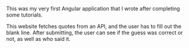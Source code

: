 This was my very first Angular application that I wrote after completing some tutorials.

This website fetches quotes from an API, and the user has to fill out the blank line. After submitting, the user can see if the guess was correct or not, as well as who said it.